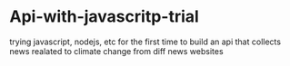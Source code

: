 # Api-with-javascritp-trial
trying javascript, nodejs, etc for the first time to build an api that collects news realated to climate change from diff news websites
